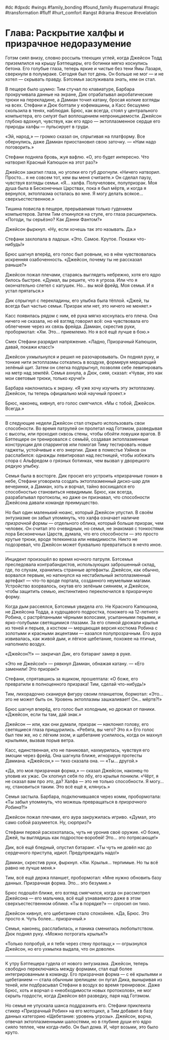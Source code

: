 #dc #dpxdc #wings #family_bonding #found_family #supernatural #magic #transformation #fluff #hurt_comfort #angst #drama #rescue #revelation 
# Глава: Раскрытие халфы и призрачное недоразумение

Готэм сиял внизу, словно россыпь тлеющих углей, когда Джейсон Тодд приземлился на крышу Бэтпещеры, его ботинки мягко коснулись бетона. Его голубые глаза, теперь яркие и чистые без тени Ямы Лазаря, сверкнули в полумраке. Сегодня был тот день. Он больше не мог — и не хотел — скрывать правду. Бэтсемья заслуживала знать, кем он стал.

В пещере было шумно: Тим стучал по клавиатуре, Барбара прокручивала данные на экране, Дик отрабатывал акробатические трюки на перекладине, а Дамиан точил катану, бросая колкие взгляды на всех. Стефани и Дюк болтали у кофемашины, а Касс бесшумно скользила в тенях, наблюдая. Брюс, как всегда, стоял у центрального компьютера, его силуэт был воплощением непроницаемости. Джейсон глубоко вдохнул, чувствуя, как его ядро — эктоплазменное сердце его природы халфы — пульсирует в груди.

«Эй, народ,» — громко сказал он, спрыгивая на платформу. Все обернулись, даже Дамиан приостановил свою заточку. — «Нам надо поговорить.»

Стефани подняла бровь, жуя вафлю. «О, это будет интересно. Что натворил Красный Капюшон на этот раз?»

Джейсон закатил глаза, но уголки его губ дрогнули. «Ничего натворил. Просто… я не совсем тот, кем вы меня считаете.» Он сделал паузу, чувствуя взгляды семьи. «Я… халфа. Получеловек, полупризрак. Моя душа была в Бесконечных Царствах, пока я был мёртв, и когда я вернулся, эктоплазма осталась во мне. Я могу делать всякое… сверхъестественное.»

Тишина повисла в пещере, прерываемая только гудением компьютеров. Затем Тим откинулся на стуле, его глаза расширились. «Погоди, ты серьёзно? Как Дэнни Фантом?»

Джейсон фыркнул. «Ну, если хочешь так это называть. Да.»

Стефани захлопала в ладоши. «Это. Самое. Крутое. Покажи что-нибудь!»

Брюс шагнул вперёд, его голос был ровным, но в нём чувствовалась искренняя озабоченность. «Джейсон, почему ты не рассказал раньше?»

Джейсон пожал плечами, стараясь выглядеть небрежно, хотя его ядро билось быстрее. «Думал, вы решите, что я угроза. Или что я окончательно слетел с катушек. Но… вы мой фрейд. Моя семья. И я устал прятаться.»

Дик спрыгнул с перекладины, его улыбка была тёплой. «Джей, ты всегда был частью семьи. Призрак или нет, это ничего не меняет.»

Касс появилась рядом с ним, её рука мягко коснулась его плеча. Она ничего не сказала, но её взгляд говорил всё: она чувствовала его облегчение через их связь фрейда. Дамиан, скрестив руки, пробормотал: «Хм. Это… приемлемо. Но я всё ещё лучше в бою.»

Смех Стефани разрядил напряжение. «Ладно, Призрачный Капюшон, давай, покажи класс!»

Джейсон ухмыльнулся и решил не разочаровывать. Он поднял руку, и тонкие нити эктоплазмы соткались в воздухе, формируя мерцающий зелёный щит. Затем он слегка подпрыгнул, позволяя себе левитировать на метр над землёй. Семья ахнула, а Дюк, сияя, сказал: «Чувак, это как мои световые трюки, только круче!»

Барбара наклонилась к экрану. «Я уже хочу изучить эту эктоплазму. Джейсон, ты теперь официально мой научный проект.»

Брюс, наконец, кивнул, его голос смягчился. «Мы с тобой, Джейсон. Всегда.»

---

В следующие недели Джейсон стал открыто использовать свои способности. Во время патрулей он пролетал над Готэмом, разведывая с высоты, или проходил сквозь стены, чтобы обойти ловушки врагов. В Бэтпещере он тренировался с семьёй, создавая эктоплазменные конструкции для спаррингов или помогая Тиму тестировать новые гаджеты, устойчивые к его энергии. Даже в поместье Уэйнов он расслабился: однажды левитировал над лестницей, чтобы избежать спора с Альфредом о грязных ботинках, чем вызвал у дворецкого редкую улыбку.

Семья была в восторге. Дик просил его устроить «призрачные гонки» в небе, Стефани уговорила создать эктоплазменный диско-шар для вечеринки, а Дамиан, хоть и ворчал, тайно восхищался его способностью становиться невидимым. Брюс, как всегда, разрабатывал протоколы, но даже он признавал, что способности Джейсона давали команде преимущество.

Но был один маленький нюанс, который Джейсон упустил. В своём энтузиазме он забыл упомянуть, что халфа означает наличие *призрачной формы* — отдельного облика, который больше призрак, чем человек. Он считал это очевидным, но семья, не знакомая с тонкостями лора Бесконечных Царств, думала, что его способности — это просто крутые трюки, вроде телекинеза или невидимости. Никто не подозревал, что Джейсон может буквально превратиться в нечто иное.

---

Инцидент произошёл во время ночного патруля. Бэтсемья преследовала контрабандистов, использующих заброшенный склад, где, по слухам, хранились странные артефакты. Джейсон, как обычно, ворвался первым, но наткнулся на нестабильный эктоплазменный артефакт — что-то вроде портала, созданного неумелыми магами. Устройство взорвалось, окутав его зелёным сиянием, и Джейсон, чтобы защитить семью, инстинктивно переключился в призрачную форму.

Когда дым рассеялся, Бэтсемья увидела *его*. Не Красного Капюшона, не Джейсона Тодда, а худощавого подростка, похожего на 12-летнего Робина, с растрёпанными чёрными волосами, усыпанными перьями, и ярко-голубыми светящимися глазами. За его спиной дрожали крылья из теней и перьев, а костюм — мерцающая версия костюма Робина с золотыми и красными акцентами — казался полупрозрачным. Его аура извивалась, как живой дым, и лёгкое щебетание, похожее на птичье, наполнило воздух.

«Джейсон?!» — закричал Дик, его бэтаранг замер в руке.

«Это не Джейсон!» — рявкнул Дамиан, обнажая катану. — «Его заменили! Это призрак!»

Стефани, спрятавшись за ящиком, прошептала: «О боже, его превратили в полноценного призрака! Тим, сделай что-нибудь!»

Тим, лихорадочно сканируя фигуру своим планшетом, бормотал: «Это… это не может быть он. Уровень эктоплазмы зашкаливает! Он… мёртв?!»

Брюс шагнул вперёд, его голос был холодным, но дрожал от паники. «Джейсон, если ты там, дай знак.»

Джейсон — или, как они думали, призрак — наклонил голову, его светящиеся глаза прищурились. «Ребята, вы чего? Это я.» Его голос был тем же, но с лёгким эхом, и щебетание усилилось, когда он махнул крыльями, вызвав порыв ветра.

Касс, единственная, кто не паниковал, нахмурилась, чувствуя его эмоции через фрейд. Она шагнула ближе, игнорируя протесты Дамиана. «Джейсон,» — тихо сказала она. — «Ты… другой.»

«Да, это моя призрачная форма,» — сказал Джейсон, наконец-то уловив их ужас. Он хлопнул себя по лбу, его крылья поникли. «Чёрт, я не сказал вам про *это*, да? Халфа — это не только способности. Я могу… ну, становиться таким. Это всё ещё я, клянусь.»

Семья застыла. Барбара, подключившаяся через комм, пробормотала: «Ты забыл упомянуть, что можешь превращаться в *призрачного Робина*?!»

Джейсон пожал плечами, его аура закружилась игриво. «Думал, это само собой разумеется. Ну, сюрприз?»

Стефани первой расхохоталась, чуть не уронив своё оружие. «О боже, Джей, ты выглядишь как подросток-воробей! Это… это потрясающе!»

Дик, всё ещё бледный, опустил бэтаранг. «Ты чуть не довёл нас до сердечного приступа, идиот. Предупреждать надо!»

Дамиан, скрестив руки, фыркнул. «Хм. Крылья… терпимые. Но ты всё равно не лучше меня.»

Тим, всё ещё держа планшет, пробормотал: «Мне нужно обновить базу данных. Призрачная форма. Это… это безумие.»

Брюс подошёл ближе, его взгляд смягчился, когда он рассмотрел Джейсона — его мальчика, всё ещё узнаваемого даже в этом сверхъестественном облике. «Ты в порядке?» — спросил он тихо.

Джейсон кивнул, его щебетание стало спокойнее. «Да, Брюс. Это просто я. Чуть более… призрачный.»

Семья, наконец, расслабилась, и паника сменилась любопытством. Дюк поднял руку. «Можно потрогать крылья?»

«Только попробуй, и я тебя через стену протащу,» — огрызнулся Джейсон, но его ухмылка выдала, что он доволен.

---

К утру Бэтпещера гудела от нового энтузиазма. Джейсон, теперь свободно переключаясь между формами, стал ещё более интегрированным в команду. Его призрачная форма — с её крыльями и щебетанием — стала обычным зрелищем: он пугал Дика, выныривая из теней, или подбрасывал Стефани в воздух во время тренировок. Даже Брюс, хоть и ворчал о «необходимости новых протоколов», не мог скрыть гордости, когда Джейсон вёл разведку, паря над Готэмом.

Но семья не упускала шанса поддразнить его. Стефани приклеила стикер «Призрачный Робин» на его мотоцикл, а Тим добавил в базу данных категорию «Щебетание: уровень угрозы». Джейсон, ворча, отвечал эктоплазменными шалостями, но в глубине души его ядро сияло теплее, чем когда-либо. Он был дома. И, чёрт возьми, это было круто.

